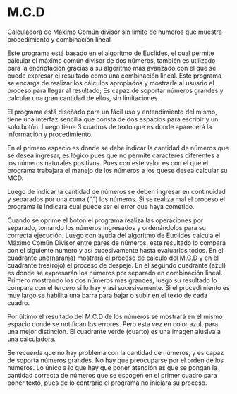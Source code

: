 # M.C.D
Calculadora de Máximo Común divisor sin limite de números que muestra procedimiento y combinación lineal

Este programa está basado en el algoritmo de Euclides, el cual permite calcular el máximo común divisor de dos números, también es utilizado para
la encriptación gracias a su algoritmo más avanzado con el que se puede expresar el resultado como una combinación lineal. Este programa se encarga
de realizar los cálculos apropiados y mostrarle al usuario el proceso para llegar al resultado; Es capaz de soportar números grandes y calcular una
gran cantidad de ellos, sin limitaciones.

El programa está diseñado para un fácil uso y entendimiento del mismo, tiene una interfaz sencilla que consta de dos espacios para escribir y un 
solo botón. Luego tiene 3 cuadros de texto que es donde aparecerá la información y procedimiento.

En el primero espacio es donde se debe indicar la cantidad de números que se desea ingresar, es lógico pues que no permite caracteres diferentes a 
los números naturales positivos. Pues con este valor es con el que el programa trabajara el manejo de los números a los quese desea calcular su MCD.

Luego de indicar la cantidad de números se deben ingresar en continuidad y separados por una coma (“,”) los números. Si se realiza mal el proceso el 
programa le indicara cual puede ser el error que haya cometido. 

Cuando se oprime el boton el programa realiza las operaciones por separado, tomando los números ingresados y ordenándolos para su correcta ejecución. 
Luego con ayuda del algoritmo de Euclides calcula el Máximo Común Divisor entre pares de números, este resultado lo compara con el siguiente número y
así sucesivamente hasta evaluarlos todos. En el cuadrante uno(naranja) mostrara el proceso de cálculo del M.C.D y en el cuadrante tres(rojo) el proceso
de despeje. En el segundo cuadrante (azul) es donde se expresarán los números por separado en combinación lineal. Primero mostrando los dos números mas
grandes, luego su resultado lo compara con el tercero si lo hay y así sucesivamente. Si el procedimiento es muy largo se habilita una barra para bajar
o subir en el texto de cada cuadro.

Por último el resultado del M.C.D de los números se mostrará en el mismo espacio donde se notifican los errores. Pero esta vez en color azul, para una 
mejor distinción. El cuadrante verde (cuarto) es una imagen alusiva a una calculadora. 

Se recuerda que no hay problema con la cantidad de números, y es capaz de soporta números grandes. No hay que preocuparse por el orden de los números. 
Lo único a lo que hay que poner atención es que se pongan la cantidad correcta de números que se escogen en el primer cuadro para poner texto, pues de
lo contrario el programa no iniciara su proceso.
